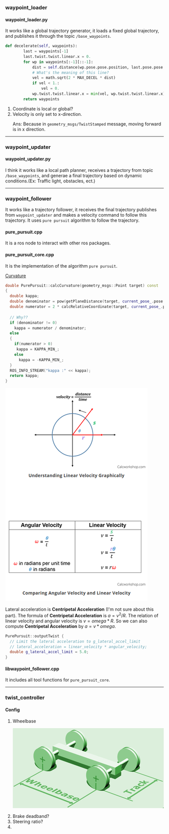### waypoint_loader

#### waypoint_loader.py

It works like a global trajectory generator, it loads a fixed global trajectory, and publishes it through the topic `/base_waypoints`.

```python
def decelerate(self, waypoints):
        last = waypoints[-1]
        last.twist.twist.linear.x = 0.
        for wp in waypoints[:-1][::-1]:
            dist = self.distance(wp.pose.pose.position, last.pose.pose.position)
            # What's the meaning of this line?
            vel = math.sqrt(2 * MAX_DECEL * dist)
            if vel < 1.:
                vel = 0.
            wp.twist.twist.linear.x = min(vel, wp.twist.twist.linear.x)
        return waypoints
```

1. Coordinate is local or global?
2. Velocity is only set to x-direction.<p>
   Ans: Because in `geometry_msgs/TwistStamped` message, moving forward is in x direction.
---

### waypoint_updater

#### waypoint_updater.py

I think it works like a local path planner, receives a trajectory from topic `/base_waypoints`, and generae a final trajectory based on dynamic conditions.(Ex: Traffic light, obstacles, ect.)

---

### waypoint_follower

It works like a trajectory follower, it receives the final trajectory publishes from `waypoint_updater` and makes a velocity command to follow this trajectory. It uses `pure pursuit` algorithm to follow the trajectory.

#### pure_pursuit.cpp

It is a ros node to interact with other ros packages.

#### pure_pursuit_core.cpp

It is the implementation of the algorithm `pure pursuit`.

[Curvature](https://www.khanacademy.org/math/multivariable-calculus/multivariable-derivatives/differentiating-vector-valued-functions/a/curvature)

```c++
double PurePursuit::calcCurvature(geometry_msgs::Point target) const
{
  double kappa;
  double denominator = pow(getPlaneDistance(target, current_pose_.pose.position), 2);
  double numerator = 2 * calcRelativeCoordinate(target, current_pose_.pose).y;

  // Why??
  if (denominator != 0)
    kappa = numerator / denominator;
  else
  {
    if(numerator > 0)
     kappa = KAPPA_MIN_;
    else
      kappa = -KAPPA_MIN_;
  }
  ROS_INFO_STREAM("kappa :" << kappa);
  return kappa;
}
```

![Relation between linear velocity and angular velocity](./imgs/linear_and_angular_velocity.png)

Lateral acceleration is **Centripetal Acceleration** (I'm not sure about this part). The formula of **Centripetal Acceleration** is $a=v^2/R$. The relation of linear velocity and angular velocity is $v=omega*R$. So we can also compute **Centripetal Acceleration** by $a=v*omega$.
```c++
PurePursuit::outputTwist {
  // Limit the lateral acceleration to g_lateral_accel_limit
  // lateral_acceleration = linear_velocity * angular_velocity;
  double g_lateral_accel_limit = 5.0;
}
```

#### libwaypoint_follower.cpp

It includes all tool functions for `pure_pursuit_core`.

---

### twist_controller

#### Config

1. Wheelbase<p>
   ![Wheelbase](./imgs/Wheelbase_and_Track.png)
2. Brake deadband?
3. Steering ratio?
4. 